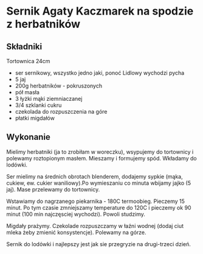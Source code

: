 # Sernik Agaty Kaczmarek na spodzie z herbatników

## Składniki
Tortownica 24cm
 - ser sernikowy, wszystko jedno jaki, ponoć Lidlowy wychodzi pycha
 - 5 jaj
 - 200g herbatników - pokruszonych
 - pół masła
 - 3 łyżki mąki ziemniaczanej
 - 3/4 szklanki cukru
 - czekolada do rozpuszczenia na góre
 - płatki migdałów

## Wykonanie
Mielimy herbatniki (ja to zrobiłam w woreczku), wsypujemy do tortownicy i polewamy roztopionym masłem. Mieszamy i formujemy spód. Wkładamy do lodówki.

Ser mielimy na średnich obrotach blenderem, dodajemy sypkie (mąka, cukiew, ew. cukier waniliowy).Po wymieszaniu co minuta wbijamy jajko (5 jaj). Mase przelewamy do tortownicy.

Wstawiamy do nagrzanego piekarnika - 180C termoobieg. Pieczemy 15 minut. Po tym czasie zmniejszamy temperature do 120C i pieczemy ok 90 minut (100 min najczęsciej wychodzi). Powoli studzimy.

Migdały prażymy. Czekolade rozpuszczamy w łaźni wodnej (dodaj ciut mleka żeby zmienić konsystencje). Polewamy na górze.

Sernik do lodówki i najlepszy jest jak sie przegryzie na drugi-trzeci dzień.
